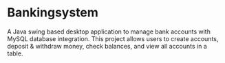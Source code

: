 # Bankingsystem
A Java swing based desktop application to manage bank accounts with MySQL database integration. This project allows users to create accounts, deposit &amp; withdraw money, check balances, and view all accounts in a table.
